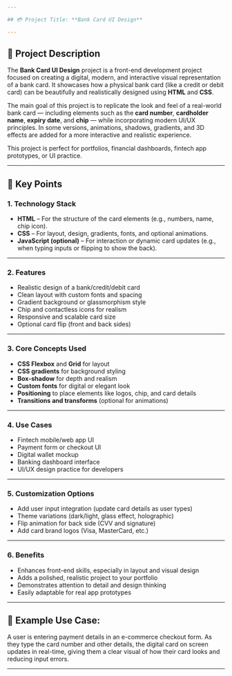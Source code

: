 ```yaml
---

## 💳 Project Title: **Bank Card UI Design**

---
```


## 📄 **Project Description**

The **Bank Card UI Design** project is a front-end development project focused on creating a digital, modern, and interactive visual representation of a bank card. It showcases how a physical bank card (like a credit or debit card) can be beautifully and realistically designed using **HTML** and **CSS**.

The main goal of this project is to replicate the look and feel of a real-world bank card — including elements such as the **card number**, **cardholder name**, **expiry date**, and **chip** — while incorporating modern UI/UX principles. In some versions, animations, shadows, gradients, and 3D effects are added for a more interactive and realistic experience.

This project is perfect for portfolios, financial dashboards, fintech app prototypes, or UI practice.

---

## 🔑 **Key Points**

### 1. **Technology Stack**
- **HTML** – For the structure of the card elements (e.g., numbers, name, chip icon).
- **CSS** – For layout, design, gradients, fonts, and optional animations.
- **JavaScript (optional)** – For interaction or dynamic card updates (e.g., when typing inputs or flipping to show the back).

---

### 2. **Features**
- Realistic design of a bank/credit/debit card
- Clean layout with custom fonts and spacing
- Gradient background or glassmorphism style
- Chip and contactless icons for realism
- Responsive and scalable card size
- Optional card flip (front and back sides)

---

### 3. **Core Concepts Used**
- **CSS Flexbox** and **Grid** for layout
- **CSS gradients** for background styling
- **Box-shadow** for depth and realism
- **Custom fonts** for digital or elegant look
- **Positioning** to place elements like logos, chip, and card details
- **Transitions and transforms** (optional for animations)

---

### 4. **Use Cases**
- Fintech mobile/web app UI
- Payment form or checkout UI
- Digital wallet mockup
- Banking dashboard interface
- UI/UX design practice for developers

---

### 5. **Customization Options**
- Add user input integration (update card details as user types)
- Theme variations (dark/light, glass effect, holographic)
- Flip animation for back side (CVV and signature)
- Add card brand logos (Visa, MasterCard, etc.)

---

### 6. **Benefits**
- Enhances front-end skills, especially in layout and visual design
- Adds a polished, realistic project to your portfolio
- Demonstrates attention to detail and design thinking
- Easily adaptable for real app prototypes

---

## 🔧 Example Use Case:

A user is entering payment details in an e-commerce checkout form. As they type the card number and other details, the digital card on screen updates in real-time, giving them a clear visual of how their card looks and reducing input errors.

---


